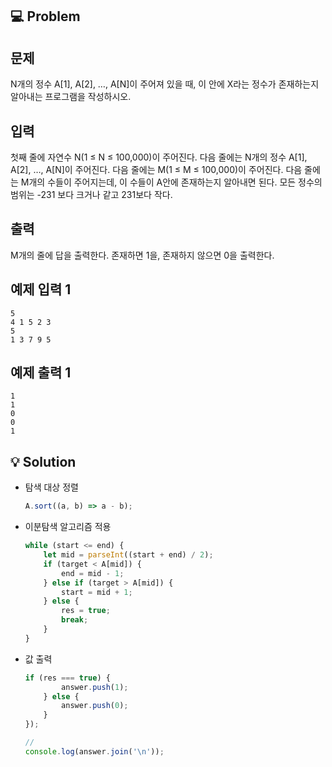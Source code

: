 ## 💻 Problem

## 문제

N개의 정수 A[1], A[2], …, A[N]이 주어져 있을 때, 이 안에 X라는 정수가 존재하는지 알아내는 프로그램을 작성하시오.

## 입력

첫째 줄에 자연수 N(1 ≤ N ≤ 100,000)이 주어진다. 다음 줄에는 N개의 정수 A[1], A[2], …, A[N]이 주어진다. 다음 줄에는 M(1 ≤ M ≤ 100,000)이 주어진다. 다음 줄에는 M개의 수들이 주어지는데, 이 수들이 A안에 존재하는지 알아내면 된다. 모든 정수의 범위는 -231 보다 크거나 같고 231보다 작다.

## 출력

M개의 줄에 답을 출력한다. 존재하면 1을, 존재하지 않으면 0을 출력한다.

## 예제 입력 1

```
5
4 1 5 2 3
5
1 3 7 9 5

```

## 예제 출력 1

```
1
1
0
0
1
```

## 💡 Solution

-   탐색 대상 정렬
    ```jsx
    A.sort((a, b) => a - b);
    ```
-   이분탐색 알고리즘 적용
    ```jsx
    while (start <= end) {
        let mid = parseInt((start + end) / 2);
        if (target < A[mid]) {
            end = mid - 1;
        } else if (target > A[mid]) {
            start = mid + 1;
        } else {
            res = true;
            break;
        }
    }
    ```
-   값 출력
    ```jsx
    if (res === true) {
            answer.push(1);
        } else {
            answer.push(0);
        }
    });

    //
    console.log(answer.join('\n'));
    ```
